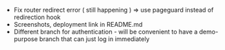 - Fix router redirect error ( still happening ) => use pageguard instead of redirection hook
- Screenshots, deployment link in README.md
- Different branch for authentication - will be convenient to have a demo-purpose branch that can just log in immediately
